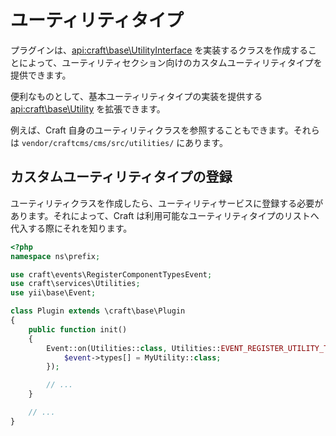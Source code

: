 # ユーティリティタイプ

プラグインは、<api:craft\base\UtilityInterface> を実装するクラスを作成することによって、ユーティリティセクション向けのカスタムユーティリティタイプを提供できます。

便利なものとして、基本ユーティリティタイプの実装を提供する <api:craft\base\Utility> を拡張できます。

例えば、Craft 自身のユーティリティクラスを参照することもできます。それらは `vendor/craftcms/cms/src/utilities/` にあります。

## カスタムユーティリティタイプの登録

ユーティリティクラスを作成したら、ユーティリティサービスに登録する必要があります。それによって、Craft は利用可能なユーティリティタイプのリストへ代入する際にそれを知ります。

```php
<?php
namespace ns\prefix;

use craft\events\RegisterComponentTypesEvent;
use craft\services\Utilities;
use yii\base\Event;

class Plugin extends \craft\base\Plugin
{
    public function init()
    {
        Event::on(Utilities::class, Utilities::EVENT_REGISTER_UTILITY_TYPES, function(RegisterComponentTypesEvent $event) {
            $event->types[] = MyUtility::class;
        });

        // ...
    }

    // ...
}
```